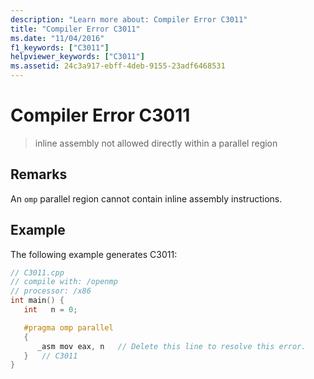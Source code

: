 ```yaml
---
description: "Learn more about: Compiler Error C3011"
title: "Compiler Error C3011"
ms.date: "11/04/2016"
f1_keywords: ["C3011"]
helpviewer_keywords: ["C3011"]
ms.assetid: 24c3a917-ebff-4deb-9155-23adf6468531
---
```

# Compiler Error C3011

> inline assembly not allowed directly within a parallel region

## Remarks

An `omp` parallel region cannot contain inline assembly instructions.

## Example

The following example generates C3011:

```cpp
// C3011.cpp
// compile with: /openmp
// processor: /x86
int main() {
   int   n = 0;

   #pragma omp parallel
   {
      _asm mov eax, n   // Delete this line to resolve this error.
   }   // C3011
}
```
